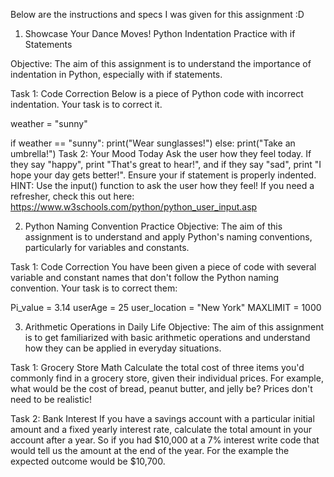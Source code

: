 Below are the instructions and specs I was given for this assignment :D



1. Showcase Your Dance Moves!
Python Indentation Practice with if Statements

Objective: The aim of this assignment is to understand the importance of indentation in Python, especially with if statements.

Task 1: Code Correction Below is a piece of Python code with incorrect indentation. Your task is to correct it.

weather = "sunny"

if weather == "sunny":
print("Wear sunglasses!")
else:
print("Take an umbrella!")
Task 2: Your Mood Today Ask the user how they feel today. If they say "happy", print "That's great to hear!", and if they say "sad", print "I hope your day gets better!". Ensure your if statement is properly indented. HINT: Use the input() function to ask the user how they feel! If you need a refresher, check this out here: https://www.w3schools.com/python/python_user_input.asp



2. Python Naming Convention Practice
Objective: The aim of this assignment is to understand and apply Python's naming conventions, particularly for variables and constants.

Task 1: Code Correction You have been given a piece of code with several variable and constant names that don't follow the Python naming convention. Your task is to correct them:

Pi_value = 3.14
userAge = 25
user_location = "New York"
MAXLIMIT = 1000




3. Arithmetic Operations in Daily Life
Objective: The aim of this assignment is to get familiarized with basic arithmetic operations and understand how they can be applied in everyday situations.

Task 1: Grocery Store Math Calculate the total cost of three items you'd commonly find in a grocery store, given their individual prices. For example, what would be the cost of bread, peanut butter, and jelly be? Prices don't need to be realistic!

Task 2: Bank Interest If you have a savings account with a particular initial amount and a fixed yearly interest rate, calculate the total amount in your account after a year. So if you had $10,000 at a 7% interest write code that would tell us the amount at the end of the year. For the example the expected outcome would be $10,700.

